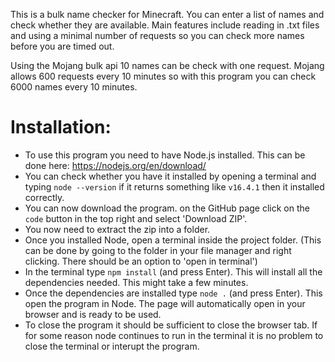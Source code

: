 This is a bulk name checker for Minecraft. You can enter a list of names and check whether they are available.
Main features include reading in .txt files and using a minimal number of requests so you can check more names before you are timed out.

Using the Mojang bulk api 10 names can be check with one request.
Mojang allows 600 requests every 10 minutes so with this program you can check 6000 names every 10 minutes.

# Installation:
- To use this program you need to have Node.js installed. This can be done here: https://nodejs.org/en/download/
- You can check whether you have it installed by opening a terminal and typing `node --version` if it returns something like `v16.4.1` then it installed correctly.
- You can now download the program. on the GitHub page click on the `code` button in the top right and select 'Download ZIP'.
- You now need to extract the zip into a folder.
- Once you installed Node, open a terminal inside the project folder.
(This can be done by going to the folder in your file manager and right clicking. There should be an option to 'open in terminal')
- In the terminal type `npm install` (and press Enter). This will install all the dependencies needed. This might take a few minutes.
- Once the dependencies are installed type `node .` (and press Enter). This open the program in Node.
The page will automatically open in your browser and is ready to be used.
- To close the program it should be sufficient to close the browser tab.
If for some reason node continues to run in the terminal it is no problem to close the terminal or interupt the program.
